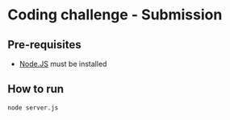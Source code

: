 # Coding challenge - Submission

## Pre-requisites

- [Node.JS](https://nodejs.org/en/) must be installed

## How to run

```
node server.js
```

